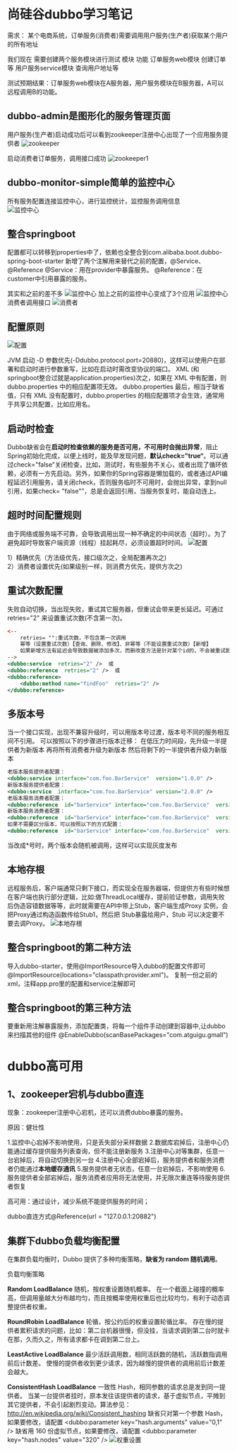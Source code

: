 # 尚硅谷dubbo学习笔记

需求：
某个电商系统，订单服务(消费者)需要调用用户服务(生产者)获取某个用户的所有地址

我们现在 需要创建两个服务模块进行测试 
模块	                功能
订单服务web模块	    创建订单等
用户服务service模块	查询用户地址等

测试预期结果：订单服务web模块在A服务器，用户服务模块在B服务器，A可以远程调用B的功能。

## dubbo-admin是图形化的服务管理页面

用户服务(生产者)启动成功后可以看到zookeeper注册中心出现了一个应用服务提供者
![zookeeper](./img/zookeeper.png "zookeeper")


启动消费者订单服务，调用接口成功
![zookeeper1](./img/zk1.png "zookeeper22")

## dubbo-monitor-simple简单的监控中心

所有服务配置连接监控中心，进行监控统计，监控服务调用信息   
![监控中心](./img/monitor.png "监控中心")

## 整合springboot
配置都可以转移到properties中了，依赖也全整合到com.alibaba.boot.dubbo-spring-boot-starter
新增了两个注解用来替代之前的配置，@Service、@Reference
@Service：用在provider中暴露服务。
@Reference：在customer中引用暴露的服务。

其实和之前的差不多
![监控中心](./img/admin.png "监控中心")
加上之前的监控中心变成了3个应用
![监控中心](./img/admin2.png "监控中心")
消费者调用接口
![消费者](./img/controller.png "消费者")

## 配置原则

![配置](./img/setting.png "优先级")

JVM 启动 -D 参数优先(-Ddubbo.protocol.port=20880)，这样可以使用户在部署和启动时进行参数重写，比如在启动时需改变协议的端口。
XML (和springboot整合过就是application.properties)次之，如果在 XML 中有配置，则 dubbo.properties 中的相应配置项无效。
dubbo.properties 最后，相当于缺省值，只有 XML 没有配置时，dubbo.properties 的相应配置项才会生效，通常用于共享公共配置，比如应用名。

## 启动时检查

Dubbo缺省会在**启动时检查依赖的服务是否可用，不可用时会抛出异常**，阻止Spring初始化完成，以便上线时，能及早发现问题，**默认check="true“**。可以通过check="false”关闭检查，比如，测试时，有些服务不关心，或者出现了循环依赖，必须有一方先启动。另外，如果你的Spring容器是懒加载的，或者通过API编程延迟引用服务，请关闭check，否则服务临时不可用时，会抛出异常，拿到null引用，如果check= "false"”，总是会返回引用，当服务恢复时，能自动连上。

## 超时时间配置规则
由于网络或服务端不可靠，会导致调用出现一种不确定的中间状态（超时）。为了避免超时导致客户端资源（线程）挂起耗尽，必须设置超时时间。
![配置](./img/timeout.png "优先级")

1）精确优先（方法级优先，接口级次之，全局配置再次之)<br/>
2）消费者设置优先(如果级别一样，则消费方优先，提供方次之)

## 重试次数配置

失败自动切换，当出现失败，重试其它服务器，但重试会带来更长延迟。可通过 retries="2" 来设置重试次数(不含第一次)。

```xml
<-- 
    retries= "":重试次数，不包含第一次调用
	幂等（设置重试次数）【查询、删除、修改】、非幂等（不能设置重试次数）【新增】
    如果新增方法有延迟会导致数据被添加多次，而删改查方法是针对某个id的，不会被重试影响
-->
<dubbo:service  retries="2" />  或 
<dubbo:reference  retries="2" />  或  
<dubbo:reference>    
    <dubbo:method name="findFoo"  retries="2" />  
</dubbo:reference>  

```

## 多版本号

当一个接口实现，出现不兼容升级时，可以用版本号过渡，版本号不同的服务相互间不引用。
可以按照以下的步骤进行版本迁移：
在低压力时间段，先升级一半提供者为新版本
再将所有消费者升级为新版本
然后将剩下的一半提供者升级为新版本

```xml
老版本服务提供者配置：  
<dubbo:service interface="com.foo.BarService"  version="1.0.0" />   
新版本服务提供者配置： 
<dubbo:service  interface="com.foo.BarService" version="2.0.0" />   
老版本服务消费者配置：  
<dubbo:reference  id="barService" interface="com.foo.BarService"  version="1.0.0" />     
新版本服务消费者配置：  
<dubbo:reference  id="barService" interface="com.foo.BarService"  version="2.0.0" />     
如果不需要区分版本，可以按照以下的方式配置：  
<dubbo:reference  id="barService" interface="com.foo.BarService"  version="*" />  
```
当改成*号时，两个版本会随机被调用，这样可以实现灰度发布

## 本地存根

远程服务后，客户端通常只剩下接口，而实现全在服务器端，但提供方有些时候想在客户端也执行部分逻辑，比如:做ThreadLocal缓存，提前验证参数，调用失败后伪造容错数据等等，此时就需要在API中带上Stub，客户端生成Proxy 实例，会把Proxy通过构造函数传给Stub1，然后把 Stub暴露给用户，Stub 可以决定要不要去调Proxy。
![本地存根](./img/stub.png "本地存根")

## 整合springboot的第二种方法

导入dubbo-starter，使用@ImportResource导入dubbo的配置文件即可@ImportResource(locations="classpath:provider.xml")。
复制一份之前的xml，注释app.pro里的配置和service注解即可

## 整合springboot的第三种方法

要重新用注解暴露服务，添加配置类，将每一个组件手动创建到容器中,让dubbo来扫描其他的组件
@EnableDubbo(scanBasePackages="com.atguigu.gmall")


# dubbo高可用

## 1、zookeeper宕机与dubbo直连

现象：zookeeper注册中心宕机，还可以消费dubbo暴露的服务。

原因：健壮性

1.监控中心宕掉不影响使用，只是丢失部分采样数据
2.数据库宕掉后，注册中心仍能通过缓存提供服务列表查询，但不能注册新服务
3.注册中心对等集群，任意一台宕掉后，将自动切换到另一台
4.注册中心全部宕掉后，服务提供者和服务消费者仍能通过**本地缓存通讯**
5.服务提供者无状态，任意一台宕掉后，不影响使用
6.服务提供者全部宕掉后，服务消费者应用将无法使用，并无限次重连等待服务提供者恢复

高可用：通过设计，减少系统不能提供服务的时间；

dubbo直连方式@Reference(url = "127.0.0.1:20882")

## 集群下dubbo负载均衡配置

在集群负载均衡时，Dubbo 提供了多种均衡策略，**缺省为 random 随机调用**。

负载均衡策略

**Random LoadBalance**
随机，按权重设置随机概率。
在一个截面上碰撞的概率高，但调用量越大分布越均匀，而且按概率使用权重后也比较均匀，有利于动态调整提供者权重。

**RoundRobin LoadBalance**
轮循，按公约后的权重设置轮循比率。
存在慢的提供者累积请求的问题，比如：第二台机器很慢，但没挂，当请求调到第二台时就卡在那，久而久之，所有请求都卡在调到第二台上。

**LeastActive LoadBalance**
最少活跃调用数，相同活跃数的随机，活跃数指调用前后计数差。
使慢的提供者收到更少请求，因为越慢的提供者的调用前后计数差会越大。

**ConsistentHash LoadBalance**
一致性 Hash，相同参数的请求总是发到同一提供者。
当某一台提供者挂时，原本发往该提供者的请求，基于虚拟节点，平摊到其它提供者，不会引起剧烈变动。算法参见：http://en.wikipedia.org/wiki/Consistent_hashing
缺省只对第一个参数 Hash，如果要修改，请配置 <dubbo:parameter key="hash.arguments" value="0,1" />
缺省用 160 份虚拟节点，如果要修改，请配置 <dubbo:parameter key="hash.nodes" value="320" />
![权重设置](./img/setting2.png "权重设置")